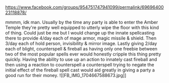 
https://www.facebook.com/groups/954751747941099/permalink/6969640023118878/



mmmm, idk man. Usually by the time any party is able to enter the Amber Temple they're pretty well equipped to utterly wipe the floor with this kind of thing. Could just be me but I would change up the innate spellcasting there to provide 4/day each of mage armor, magic missile & shield.
Then 3/day each of hold person, invisibility & mirror image.
Lastly giving 2/day each of blight, counterspell & fireball as having only one freebie between two of the most popular spells ever would honestly cripple this thing pretty quickly. Having the ability to use up an action to innately cast fireball and then using a reaction to counterspell a counterspell trying to negate the initial effect of the fireball spell cast would aid greatly in giving a party a good run for their money.
![[FB_IMG_1704667588673.jpg]]
